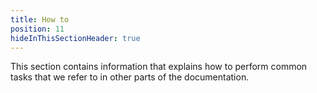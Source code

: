 ```yaml
---
title: How to
position: 11
hideInThisSectionHeader: true
---
```


This section contains information that explains how to perform common tasks that we refer to in other parts of the documentation.

